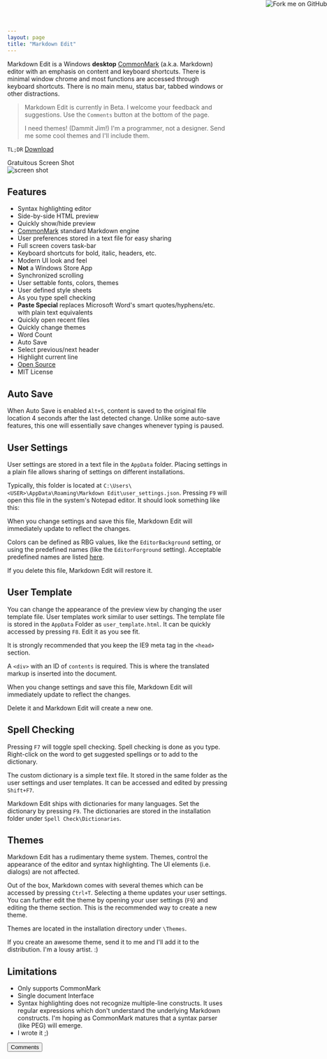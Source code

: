 ```yaml
---
layout: page  
title: "Markdown Edit"
---
```

Markdown Edit is  a Windows **desktop** [CommonMark](http://commonmark.org) (a.k.a. Markdown) editor with an emphasis on content and keyboard shortcuts. There is minimal window chrome and most functions are accessed through keyboard shortcuts. There is no main menu, status bar, tabbed windows or other distractions.

> Markdown Edit is currently in Beta. I welcome your feedback and suggestions. Use the `Comments` button at the bottom of the page.
>
> I need themes! (Dammit Jim!) I'm a programmer, not a designer. Send me some cool themes and I'll include them.

`TL;DR` [Download](http://mike-ward.net/downloads)

Gratuitous Screen Shot  
![screen shot](https://raw.githubusercontent.com/mike-ward/Markdown-Edit/master/ScreenShot.png)

## Features

- Syntax highlighting editor
- Side-by-side HTML preview
- Quickly show/hide preview
- [CommonMark](http://commonmark.org) standard Markdown engine
- User preferences stored in a text file for easy sharing
- Full screen covers task-bar
- Keyboard shortcuts for bold, italic, headers, etc.
- Modern UI look and feel
- **Not** a Windows Store App
- Synchronized scrolling
- User settable fonts, colors, themes
- User defined style sheets
- As you type spell checking
- **Paste Special** replaces Microsoft Word's smart quotes/hyphens/etc. with plain text equivalents
- Quickly open recent files
- Quickly change themes
- Word Count
- Auto Save
- Select previous/next header
- Highlight current line
- [Open Source](https://github.com/mike-ward/Markdown-Edit)
- MIT License

## Auto Save

When Auto Save is enabled `Alt+S`, content is saved to the original file location 4 seconds after the last detected change. Unlike some auto-save features, this one will essentially save changes whenever typing is paused.

## User Settings

User settings are stored in a text file in the `AppData` folder. Placing settings in a plain file allows sharing of settings on different installations.

Typically, this folder is located at `C:\Users\<USER>\AppData\Roaming\Markdown Edit\user_settings.json`. Pressing `F9` will open this file in the system's Notepad editor. It should look something like this:

When you change settings and save this file, Markdown Edit will immediately update to reflect the changes.

Colors can be defined as RBG values, like the `EditorBackground` setting, or using the predefined names (like the `EditorForground` setting). Acceptable predefined names are listed [here](http://msdn.microsoft.com/en-us/library/system.windows.media.colors(v=vs.110).aspx).

If you delete this file, Markdown Edit will restore it.

## User Template

You can change the appearance of the preview view by changing the user template file. User templates work similar to user settings. The template file is stored in the `AppData` Folder as `user_template.html`. It can be quickly accessed by pressing `F8`. Edit it as you see fit. 

It is strongly recommended that you keep the IE9 meta tag in the `<head>` section.

A `<div>` with an ID of `contents` is required. This is where the translated markup is inserted into the document.

When you change settings and save this file, Markdown Edit will immediately update to reflect the changes.

Delete it and Markdown Edit will create a new one.

## Spell Checking

Pressing `F7` will toggle spell checking. Spell checking is done as you type. Right-click on the word to get suggested spellings or to add to the dictionary.

The custom dictionary is a simple text file. It stored in the same folder as the user settings and user templates. It can be accessed and edited  by pressing `Shift+F7`.

Markdown Edit ships with dictionaries for many languages. Set the dictionary by pressing `F9`. The dictionaries are stored in the installation folder under `Spell Check\Dictionaries`.

## Themes

Markdown Edit has a rudimentary theme system. Themes, control the appearance of the editor and syntax highlighting. The UI  elements (i.e. dialogs) are not affected. 

Out of the box, Markdown comes with several themes which can be accessed by pressing `Ctrl+T`. Selecting a theme updates your user settings. You can further edit the theme by opening your user settings (`F9`) and editing the theme section. This is the recommended way to create a new theme.

Themes are located in the installation directory under `\Themes`.

If you create an awesome theme, send it to me and I'll add it to the distribution. I'm a lousy artist. :)

## Limitations

- Only supports CommonMark
- Single document Interface
- Syntax highlighting does not recognize multiple-line constructs. It uses regular expressions which don't understand the underlying Markdown constructs. I'm hoping as CommonMark matures that a syntax parser (like PEG) will emerge.
- I wrote it ;)

<button onclick="load_disqus('markdownedit', 'Markdown Eit');" class="pure-button">Comments</button>
<div id="disqus_thread"></div>

<a href="https://github.com/mike-ward/Markdown-Edit"><img style="position: absolute; top: 0; right: 0; border: 0;" src="https://camo.githubusercontent.com/652c5b9acfaddf3a9c326fa6bde407b87f7be0f4/68747470733a2f2f73332e616d617a6f6e6177732e636f6d2f6769746875622f726962626f6e732f666f726b6d655f72696768745f6f72616e67655f6666373630302e706e67" alt="Fork me on GitHub" data-canonical-src="https://s3.amazonaws.com/github/ribbons/forkme_right_orange_ff7600.png"></a>
